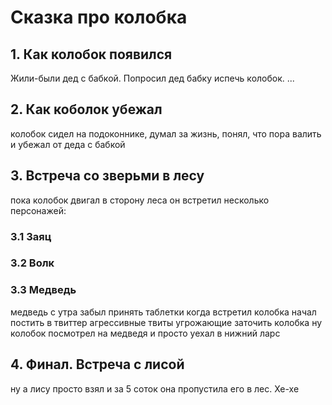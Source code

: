 # Сказка про колобка

## 1. Как колобок появился
Жили-были дед с бабкой. 
Попросил дед бабку испечь колобок.
...

## 2. Как коболок убежал
колобок сидел на подоконнике,
думал за жизнь, понял, что пора валить и убежал 
от деда с бабкой
## 3. Встреча со зверьми в лесу
пока колобок двигал в сторону леса
он встретил несколько персонажей: 

### 3.1 Заяц

### 3.2 Волк

### 3.3 Медведь
 медведь с утра забыл принять таблетки
 когда встретил колобка
 начал постить в твиттер агрессивные твиты
 угрожающие заточить колобка
 ну колобок посмотрел на медведя
 и просто уехал в нижний ларс
## 4. Финал. Встреча с лисой
ну а лису просто взял и за 5 соток она пропустила его в лес. Хе-хе
